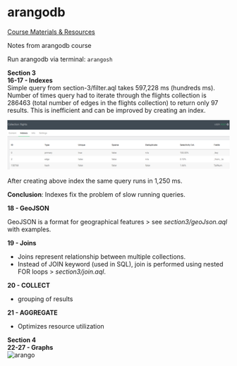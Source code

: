 # arangodb

[Course Materials & Resources](https://arangodb.com/learn/first-day/udemy/) <br>

Notes from arangodb course

Run arangodb via terminal: `arangosh`

**Section 3** <br>
**16-17 - Indexes** <br>
Simple query from section-3/filter.aql takes 597,228 ms (hundreds ms). Number of times query had to iterate through the flights collection is 286463 (total number of edges in the flights collection) to return only 97 results. This is inefficient and can be improved by creating an index.

![Alt text](image.png)

After creating above index the same query runs in 1,250 ms.

**Conclusion**: Indexes fix the problem of slow running queries.

**18 - GeoJSON** <br>

GeoJSON is a format for geographical features > see *section3/geoJson.aql* with examples.

**19 - Joins** <br>

- Joins represent relationship between multiple collections.
- Instead of JOIN keyword (used in SQL), join is performed using nested FOR loops > *section3/join.aql*.

**20 - COLLECT** <br>
- grouping of results

**21 - AGGREGATE** <br>
- Optimizes resource utilization

**Section 4** <br>
**22-27 - Graphs** <br>
<img width="859" alt="arango" src="https://github.com/anajovanoviic/arangodb/assets/51513732/41e6bda7-3df8-4c78-89fc-632a725a54ad">



